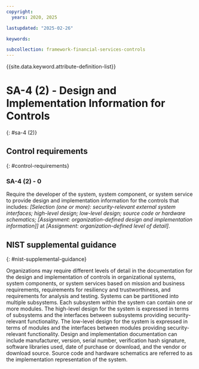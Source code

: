 ```yaml
---
copyright:
  years: 2020, 2025

lastupdated: "2025-02-26"

keywords:

subcollection: framework-financial-services-controls
---
```


{{site.data.keyword.attribute-definition-list}}

# SA-4 (2) -  Design and Implementation Information for Controls
{: #sa-4 (2)}

## Control requirements
{: #control-requirements}



### SA-4 (2) - 0


Require the developer of the system, system component, or system service to provide design and implementation information for the controls that includes: _[Selection (one or more): security-relevant external system interfaces; high-level design; low-level design; source code or hardware schematics; _[Assignment: organization-defined design and implementation information]_]_ at _[Assignment: organization-defined level of detail]_.












## NIST supplemental guidance
{: #nist-supplemental-guidance}

Organizations may require different levels of detail in the documentation for the design and implementation of controls in organizational systems, system components, or system services based on mission and business requirements, requirements for resiliency and trustworthiness, and requirements for analysis and testing. Systems can be partitioned into multiple subsystems. Each subsystem within the system can contain one or more modules. The high-level design for the system is expressed in terms of subsystems and the interfaces between subsystems providing security-relevant functionality. The low-level design for the system is expressed in terms of modules and the interfaces between modules providing security-relevant functionality. Design and implementation documentation can include manufacturer, version, serial number, verification hash signature, software libraries used, date of purchase or download, and the vendor or download source. Source code and hardware schematics are referred to as the implementation representation of the system.
